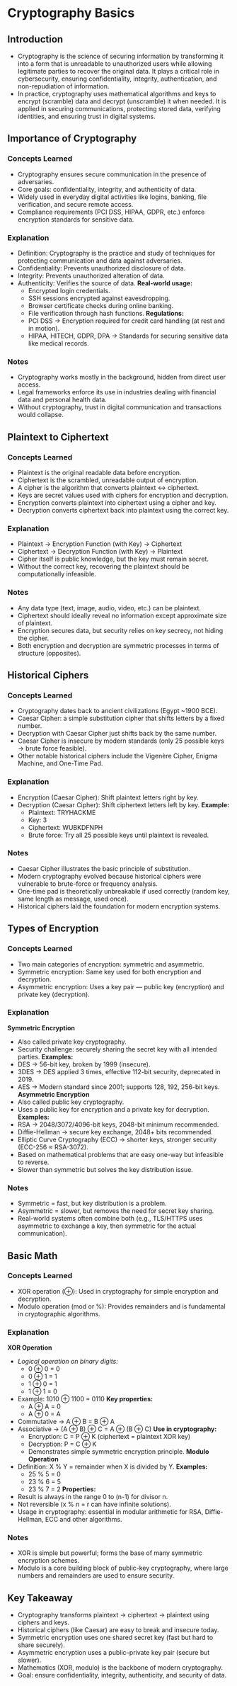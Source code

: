 # Cryptography Basics

## Introduction
- Cryptography is the science of securing information by transforming it into a form that is unreadable to unauthorized users while allowing legitimate parties to recover the original data. It plays a critical role in cybersecurity, ensuring confidentiality, integrity, authentication, and non-repudiation of information.
- In practice, cryptography uses mathematical algorithms and keys to encrypt (scramble) data and decrypt (unscramble) it when needed. It is applied in securing communications, protecting stored data, verifying identities, and ensuring trust in digital systems.


## Importance of Cryptography

### Concepts Learned
- Cryptography ensures secure communication in the presence of adversaries.
- Core goals: confidentiality, integrity, and authenticity of data.
- Widely used in everyday digital activities like logins, banking, file verification, and secure remote access.
- Compliance requirements (PCI DSS, HIPAA, GDPR, etc.) enforce encryption standards for sensitive data.

### Explanation
- Definition: Cryptography is the practice and study of techniques for protecting communication and data against adversaries.
- Confidentiality: Prevents unauthorized disclosure of data.
- Integrity: Prevents unauthorized alteration of data.
- Authenticity: Verifies the source of data.
**Real-world usage:**
  - Encrypted login credentials.
  - SSH sessions encrypted against eavesdropping.
  - Browser certificate checks during online banking.
  - File verification through hash functions.
**Regulations:**
  - PCI DSS → Encryption required for credit card handling (at rest and in motion).
  - HIPAA, HITECH, GDPR, DPA → Standards for securing sensitive data like medical records.
    
### Notes
- Cryptography works mostly in the background, hidden from direct user access.
- Legal frameworks enforce its use in industries dealing with financial data and personal health data.
- Without cryptography, trust in digital communication and transactions would collapse.


## Plaintext to Ciphertext

### Concepts Learned
- Plaintext is the original readable data before encryption.
- Ciphertext is the scrambled, unreadable output of encryption.
- A cipher is the algorithm that converts plaintext ↔ ciphertext.
- Keys are secret values used with ciphers for encryption and decryption.
- Encryption converts plaintext into ciphertext using a cipher and key.
- Decryption converts ciphertext back into plaintext using the correct key.

### Explanation
- Plaintext → Encryption Function (with Key) → Ciphertext
- Ciphertext → Decryption Function (with Key) → Plaintext
- Cipher itself is public knowledge, but the key must remain secret.
- Without the correct key, recovering the plaintext should be computationally infeasible.

### Notes
- Any data type (text, image, audio, video, etc.) can be plaintext.
- Ciphertext should ideally reveal no information except approximate size of plaintext.
- Encryption secures data, but security relies on key secrecy, not hiding the cipher.
- Both encryption and decryption are symmetric processes in terms of structure (opposites).


## Historical Ciphers

### Concepts Learned
- Cryptography dates back to ancient civilizations (Egypt ~1900 BCE).
- Caesar Cipher: a simple substitution cipher that shifts letters by a fixed number.
- Decryption with Caesar Cipher just shifts back by the same number.
- Caesar Cipher is insecure by modern standards (only 25 possible keys → brute force feasible).
- Other notable historical ciphers include the Vigenère Cipher, Enigma Machine, and One-Time Pad.

### Explanation
- Encryption (Caesar Cipher): Shift plaintext letters right by key.
- Decryption (Caesar Cipher): Shift ciphertext letters left by key.
**Example:**
  - Plaintext: TRYHACKME
  - Key: 3
  - Ciphertext: WUBKDFNPH
  - Brute force: Try all 25 possible keys until plaintext is revealed.

### Notes
- Caesar Cipher illustrates the basic principle of substitution.
- Modern cryptography evolved because historical ciphers were vulnerable to brute-force or frequency analysis.
- One-time pad is theoretically unbreakable if used correctly (random key, same length as message, used once).
- Historical ciphers laid the foundation for modern encryption systems.


## Types of Encryption

### Concepts Learned
- Two main categories of encryption: symmetric and asymmetric.
- Symmetric encryption: Same key used for both encryption and decryption.
- Asymmetric encryption: Uses a key pair — public key (encryption) and private key (decryption).

### Explanation
**Symmetric Encryption**
  - Also called private key cryptography.
  - Security challenge: securely sharing the secret key with all intended parties.
**Examples:**
  - DES → 56-bit key, broken by 1999 (insecure).
  - 3DES → DES applied 3 times, effective 112-bit security, deprecated in 2019.
  - AES → Modern standard since 2001; supports 128, 192, 256-bit keys.
**Asymmetric Encryption**
  - Also called public key cryptography.
  - Uses a public key for encryption and a private key for decryption.
**Examples:**
  - RSA → 2048/3072/4096-bit keys, 2048-bit minimum recommended.
  - Diffie-Hellman → secure key exchange, 2048+ bits recommended.
  - Elliptic Curve Cryptography (ECC) → shorter keys, stronger security (ECC-256 ≈ RSA-3072).
  - Based on mathematical problems that are easy one-way but infeasible to reverse.
  - Slower than symmetric but solves the key distribution issue.

### Notes
- Symmetric = fast, but key distribution is a problem.
- Asymmetric = slower, but removes the need for secret key sharing.
- Real-world systems often combine both (e.g., TLS/HTTPS uses asymmetric to exchange a key, then symmetric for the actual communication).


## Basic Math

### Concepts Learned
- XOR operation (⊕): Used in cryptography for simple encryption and decryption.
- Modulo operation (mod or %): Provides remainders and is fundamental in cryptographic algorithms.

### Explanation
**XOR Operation**
- *Logical operation on binary digits:*
  - 0 ⊕ 0 = 0
  - 0 ⊕ 1 = 1
  - 1 ⊕ 0 = 1
  - 1 ⊕ 1 = 0
- Example: 1010 ⊕ 1100 = 0110
**Key properties:**
  - A ⊕ A = 0
  - A ⊕ 0 = A
- Commutative → A ⊕ B = B ⊕ A
- Associative → (A ⊕ B) ⊕ C = A ⊕ (B ⊕ C)
**Use in cryptography:**
  - Encryption: C = P ⊕ K (ciphertext = plaintext XOR key)
  - Decryption: P = C ⊕ K
  - Demonstrates simple symmetric encryption principle.
**Modulo Operation**
- Definition: X % Y = remainder when X is divided by Y.
**Examples:**
  - 25 % 5 = 0
  - 23 % 6 = 5
  - 23 % 7 = 2
**Properties:**
- Result is always in the range 0 to (n-1) for divisor n.
- Not reversible (x % n = r can have infinite solutions).
- Usage in cryptography: essential in modular arithmetic for RSA, Diffie-Hellman, ECC and other algorithms.

### Notes
- XOR is simple but powerful; forms the base of many symmetric encryption schemes.
- Modulo is a core building block of public-key cryptography, where large numbers and remainders are used to ensure security.


## Key Takeaway
- Cryptography transforms plaintext → ciphertext → plaintext using ciphers and keys.
- Historical ciphers (like Caesar) are easy to break and insecure today.
- Symmetric encryption uses one shared secret key (fast but hard to share securely).
- Asymmetric encryption uses a public–private key pair (secure but slower).
- Mathematics (XOR, modulo) is the backbone of modern cryptography.
- Goal: ensure confidentiality, integrity, authenticity, and security of data.

